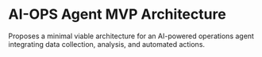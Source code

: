 # AI-OPS Agent MVP Architecture

Proposes a minimal viable architecture for an AI-powered operations agent integrating data collection, analysis, and automated actions.
